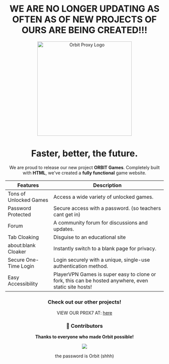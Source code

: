 <div align="center">
  <h1>WE ARE NO LONGER UPDATING AS OFTEN AS OF NEW PROJECTS OF OURS ARE BEING CREATED!!!</h1>
</div>

<div align="center">
  <img src="Assets/Banner.jpg" alt="Orbit Proxy Logo" style="width: 300px; height: auto; object-fit: contain;">
</div>



<div align="center">  
  <h1>Faster, better, the future.</h1>  
  <p>We are proud to release our new project <strong>ORBIT Games</strong>. Completely built with <strong>HTML</strong>, we've created a <strong>fully functional</strong> game website.</p>



| Features               | Description                                                |
|-------------------------|------------------------------------------------------------|
| Tons of Unlocked Games | Access a wide variety of unlocked games.                  |
| Password Protected      | Secure access with a password.  (so teachers cant get in)      |
| Forum | A community forum for discussions and updates.  |
| Tab Cloaking            | Disguise to an educational site                            |
| about:blank Cloaker     | Instantly switch to a blank page for privacy.              |
| Secure One-Time Login   | Login securely with a unique, single-use authentication method. |
| Easy Accessibility      | PlayerVPN Games is super easy to clone or fork, this can be hosted anywhere, even static site hosts! |






### Check out our other projects!
VIEW OUR PR0X7 AT: <a href="https://playervpn.github.io/search" target="_blank">here</a>


### 🙌 Contributors  
**Thanks to everyone who made Orbit possible!**

<div align="center">
  <a href="https://github.com/PlayerVPN/playervpn-game/graphs/contributors">
    <img src="https://contrib.rocks/image?repo=PlayerVPN/playervpn-game"/>
  </a>
</div>

the password is Orbit (shhh)
